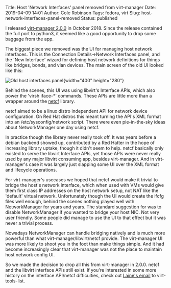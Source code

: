 Title: Host 'Network Interfaces' panel removed from virt-manager
Date: 2019-04-09 14:01
Author: Cole Robinson
Tags: fedora, virt
Slug: host-network-interfaces-panel-removed
Status: published

I released [virt-manager 2.0.0](https://www.redhat.com/archives/virt-tools-list/2018-October/msg00087.html) in October 2018. Since the release contained the full port to python3, it seemed like a good opportunity to drop some baggage from the app.

The biggest piece we removed was the UI for managing host network interfaces. This is the Connection Details-\>Network Interfaces panel, and the 'New Interface' wizard for defining host network definitions for things like bridges, bonds, and vlan devices. The main screen of the old UI looked like this:


![Old host interfaces panel]({static}/images/074-host-network-interfaces-panel-removed-1.png){width="400" height="280"}


Behind the scenes, this UI was using libvirt's Interface APIs, which also power the 'virsh iface-\*' commands. These APIs are little more than a wrapper around the [netcf](https://pagure.io/netcf) library.

netcf aimed to be a linux distro independent API for network device configuration. On Red Hat distros this meant turning the API's XML format into an /etc/sysconfig/network script. There were even pie-in-the-sky ideas about NetworkManager one day using netcf.

In practice though the library never really took off. It was years before a debian backend showed up, contributed by a Red Hatter in the hope of increasing library uptake, though it didn't seem to help. netcf basically only existed to serve the libvirt Interface APIs, yet those APIs were never really used by any major libvirt consuming app, besides virt-manager. And in virt-manager's case it was largely just slapping some UI over the XML format and lifecycle operations.

For virt-manager's usecases we hoped that netcf would make it trivial to bridge the host's network interface, which when used with VMs would give them first class IP addresses on the host network setup, not NAT like the 'default' virtual network. Unfortunately though the UI would create the ifcfg files well enough, behind the scenes nothing played well with NetworkManager for years and years. The standard suggestion for was to disable NetworkManager if you wanted to bridge your host NIC. Not very user friendly. Some people did manage to use the UI to that effect but it was never a trivial process.


Nowadays NetworkManager can handle bridging natively and is much more powerful than what virt-manager/libvirt/netcf provide. The virt-manager UI was more likely to shoot you in the foot than make things simple. And it had become increasingly clear that virt-manager was not the place to maintain host network config UI.

So we made the decision to drop all this from virt-manager in 2.0.0. netcf and the libvirt interface APIs still exist. If you're interested in some more history on the interface API/netcf difficulties, check out [Laine's email](https://www.redhat.com/archives/virt-tools-list/2018-October/msg00049.html) to virt-tools-list.
